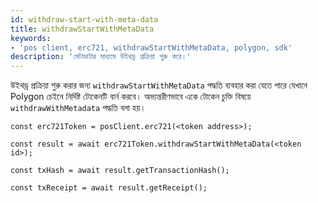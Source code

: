 ```yaml
---
id: withdraw-start-with-meta-data
title: withdrawStartWithMetaData
keywords:
- 'pos client, erc721, withdrawStartWithMetaData, polygon, sdk'
description: 'মেটাডাটার মাধ্যমে উইথড্র প্রক্রিয়া শুরু করে।'
---
```


উইথড্র প্রক্রিয়া শুরু করার জন্য `withdrawStartWithMetaData` পদ্ধতি ব্যবহার করা যেতে পারে যেখানে Polygon চেইনে নির্দিষ্ট টোকেনটি বার্ন করবে। অভ্যন্তরীণভাবে একে টোকেন চুক্তি বিষয়ে `withdrawWithMetadata` পদ্ধতি বলা হয়।


```
const erc721Token = posClient.erc721(<token address>);

const result = await erc721Token.withdrawStartWithMetaData(<token id>);

const txHash = await result.getTransactionHash();

const txReceipt = await result.getReceipt();

```
